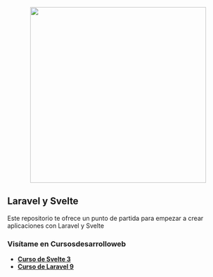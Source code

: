 <p align="center"><a href="https://laravel.com" target="_blank"><img src="https://raw.githubusercontent.com/laravel/art/master/logo-lockup/5%20SVG/2%20CMYK/1%20Full%20Color/laravel-logolockup-cmyk-red.svg" width="400"></a></p>

## Laravel y Svelte

Este repositorio te ofrece un punto de partida para empezar a crear aplicaciones con Laravel y Svelte

### Visítame en Cursosdesarrolloweb

- **[Curso de Svelte 3](https://www.cursosdesarrolloweb.es/course/curso-de-svelte-js-3-aprendiendo-las-bases)**
- **[Curso de Laravel 9](https://www.cursosdesarrolloweb.es/course/curso-de-laravel-9)**
